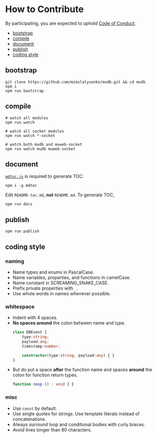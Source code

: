 # How to Contribute
By participating, you are expected to uphold [Code of Conduct](CODE_OF_CONDUCT.md).

* [bootstrap](#bootstrap)
* [compile](#compile)
* [document](#document)
* [publish](#publish)
* [coding style](#coding-style)

## bootstrap
```
git clone https://github.com/mikolalysenko/mudb.git && cd mudb
npm i
npm run bootstrap
```

## compile
```
# watch all modules
npm run watch

# watch all socket modules
npm run watch *-socket

# watch both mudb and muweb-socket
npm run watch mudb muweb-socket
```

## document
[`mdtoc.js`](https://github.com/kitcambridge/mdtoc.js) is required to generate TOC:
```
npm i -g mdtoc
```

Edit `README-toc.md`, **not** `README.md`.  To generate TOC,
```
npm run docs
```

## publish
```
npm run publish
```

## coding style

### naming
* Name types and enums in PascalCase.
* Name variables, properties, and functions in camelCase.
* Name constant in SCREAMING_SNAKE_CASE.
* Prefix private properties with `_`.
* Use whole words in names whenever possible.

### whitespace
* Indent with 4 spaces.
* **No spaces around** the colon between name and type.
    ```ts
    class DBEvent {
        type:string;
        payload:any;
        timestamp:number;

        constructor(type:string, payload:any) { }
    }
    ```
* But do put a space **after** the function name and spaces **around** the colon for function return types.
    ```ts
    function noop () : void { }
    ```

### misc
* Use `const` by default.
* Use single quotes for strings. Use template literals instead of concatenations.
* Always surround loop and conditional bodies with curly braces.
* Avoid lines longer than 80 characters.
